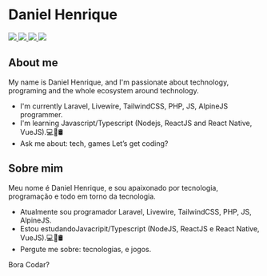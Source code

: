 # Daniel Henrique

<a href="https://www.linkedin.com/in/danielhsantos">
 <img src="https://img.shields.io/badge/Linkedin-blue?style=flat-square&logo=Linkedin" />
</a>

<a href="https://twitter.com/danielhsantos">
 <img src="https://img.shields.io/badge/Twitter-gray?style=flat-square&logo=twitter" />
</a>

<a href="https://www.instagram.com/danielhsantos">
 <img src="https://img.shields.io/badge/Instagram-red?style=flat-square&logo=instagram&logoColor=white" />
</a>

<a href="mailto:medanielsantos@gmail.com">
 <img src="https://img.shields.io/badge/-Email-c14438?style=flat-square&logo=Gmail&logoColor=white" />
</a>

## About me 

My name is Daniel Henrique, and I'm passionate about technology, programing and the whole ecosystem around technology.
-  I'm currently  Laravel, Livewire, TailwindCSS, PHP, JS, AlpineJS programmer. 
- I'm learning Javascript/Typescript (Nodejs, ReactJS and React Native, VueJS).💻📱🛢
- Ask me about: tech, games
Let’s get coding?


## Sobre mim 

Meu nome é Daniel Henrique, e sou apaixonado por tecnologia, programação e todo em torno da tecnologia.
- Atualmente sou programador Laravel, Livewire, TailwindCSS, PHP, JS, AlpineJS.
- Estou estudandoJavacripit/Typescript (NodeJS, ReactJS e React Native, VueJS).💻📱🛢
- Pergute me sobre: tecnologias, e jogos.

Bora Codar?
